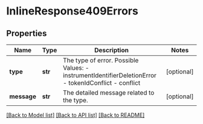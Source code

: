 # InlineResponse409Errors

## Properties
Name | Type | Description | Notes
------------ | ------------- | ------------- | -------------
**type** | **str** | The type of error.  Possible Values:   - instrumentIdentifierDeletionError   - tokenIdConflict   - conflict  | [optional] 
**message** | **str** | The detailed message related to the type. | [optional] 

[[Back to Model list]](../README.md#documentation-for-models) [[Back to API list]](../README.md#documentation-for-api-endpoints) [[Back to README]](../README.md)


